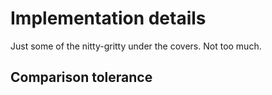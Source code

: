 # Implementation details
Just some of the nitty-gritty under the covers. Not too much.

## Comparison tolerance